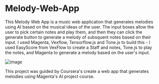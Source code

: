 # Melody-Web-App

This Melody Web App is a music web application that generates melodies using AI based on the musical ideas of the user. The input boxes allow the user to pick certain notes and play them, and then they can click the generate button to generate a melody of subsquent notes based on their input. I used Magenta, Vexflow, Tensorflow.js and Tone.js to build this - I used EasyScore from VexFlow to create a Staff and notes, Tone.js to play the notes, and Magenta to generate a melody based on the user's input.

![image](https://user-images.githubusercontent.com/78575239/138470643-58294790-db63-46dc-9566-acdfb6f71438.png)

This project was guided by Coursera's create a web app that generates melodies using Magenta's AI project course.
